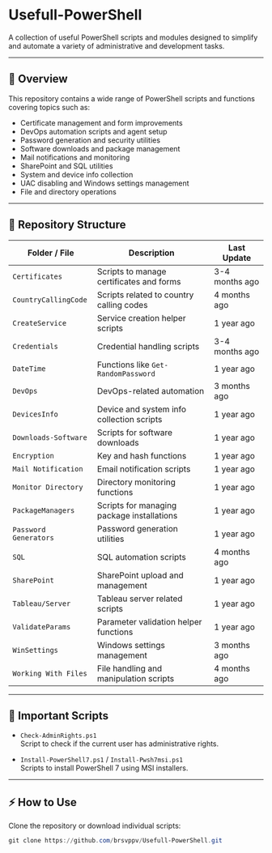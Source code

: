 # Usefull-PowerShell

A collection of useful PowerShell scripts and modules designed to simplify and automate a variety of administrative and development tasks.

---

## 🚀 Overview

This repository contains a wide range of PowerShell scripts and functions covering topics such as:

- Certificate management and form improvements  
- DevOps automation scripts and agent setup  
- Password generation and security utilities  
- Software downloads and package management  
- Mail notifications and monitoring  
- SharePoint and SQL utilities  
- System and device info collection  
- UAC disabling and Windows settings management  
- File and directory operations  

---

## 📂 Repository Structure

| Folder / File           | Description                                   | Last Update     |
|------------------------|-----------------------------------------------|-----------------|
| `Certificates`         | Scripts to manage certificates and forms      | 3-4 months ago  |
| `CountryCallingCode`   | Scripts related to country calling codes      | 4 months ago    |
| `CreateService`        | Service creation helper scripts                | 1 year ago      |
| `Credentials`          | Credential handling scripts                     | 3-4 months ago  |
| `DateTime`             | Functions like `Get-RandomPassword`             | 1 year ago      |
| `DevOps`               | DevOps-related automation                       | 3 months ago    |
| `DevicesInfo`          | Device and system info collection scripts      | 1 year ago      |
| `Downloads-Software`   | Scripts for software downloads                   | 1 year ago      |
| `Encryption`           | Key and hash functions                           | 1 year ago      |
| `Mail Notification`    | Email notification scripts                       | 1 year ago      |
| `Monitor Directory`    | Directory monitoring functions                   | 1 year ago      |
| `PackageManagers`      | Scripts for managing package installations      | 1 year ago      |
| `Password Generators`  | Password generation utilities                    | 1 year ago      |
| `SQL`                  | SQL automation scripts                           | 4 months ago   |
| `SharePoint`           | SharePoint upload and management                 | 1 year ago      |
| `Tableau/Server`       | Tableau server related scripts                    | 1 year ago      |
| `ValidateParams`       | Parameter validation helper functions            | 1 year ago      |
| `WinSettings`          | Windows settings management                       | 3 months ago    |
| `Working With Files`   | File handling and manipulation scripts           | 4 months ago    |

---

## 📄 Important Scripts

- `Check-AdminRights.ps1`  
  Script to check if the current user has administrative rights.

- `Install-PowerShell7.ps1` / `Install-Pwsh7msi.ps1`  
  Scripts to install PowerShell 7 using MSI installers.

---

## ⚡ How to Use

Clone the repository or download individual scripts:

```powershell
git clone https://github.com/brsvppv/Usefull-PowerShell.git
